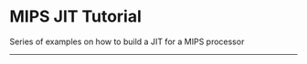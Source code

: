 # MIPS JIT Tutorial
Series of examples on how to build a JIT for a MIPS processor

***

[x64-call-abs]: https://stackoverflow.com/questions/19552158/call-an-absolute-pointer-in-x86-machine-code?noredirect=1&lq=1
[stack-alginment]: https://users.rust-lang.org/t/jit-stack-protection-woes/6710
